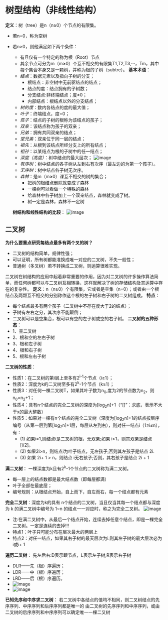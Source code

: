 # 树型结构（非线性结构）
**定义**：树（tree）是n（n≥0）个节点的有限集。
+ 若n=0，称为空树
+ 若n>0，则他满足如下两个条件：
  - 有且仅有一个特定的称为根（Root）节点
  - 其余节点可分为m（m≥0）个互不相交的有限集T1,T2,T3,···，Tm，其中每个集合本身又是一颗树，并称为根的子树（subtre）。
**基本术语**：
  + *结点*：数据元素以及指向子树的分支；
      + 根结点：非空树中无前驱结点的结点；
      + 结点的度：结点拥有的子树数；
      + 分支结点:非终端结点；度≠0；
      + 内部结点：根结点以外的分支结点；
  + *树的度*：数内各结点的度的最大值；
  + *叶子*：终端结点，度=0；
  + *孩子*：结点的子树的根称为该结点的孩子；
  + *双亲*：该结点称为孩子的双亲；
  + *兄弟*：拥有共同双亲的结点；
  + *堂兄弟*：双亲位于同一层的结点；
  + *祖先*：从根到该结点所经分支上的所有结点；
  + *祖孙*：以某结点为根的子树中的任一结点；
  + *深度（高度）*：树中结点的最大层次；
![image](https://github.com/yangjiuqian/DataStructure/assets/112688628/99b68d76-0443-48c2-8efd-8423187a1636)
  + *有序树*：树中结点的各子树从左到右有次序（最左边的为第一个孩子）。
  + *无序树*：树中结点各子树无次序。
  + *森林*：是m（m≥0）课互不相交的树的集合；
      + 把树的根结点删除就变成了森林
      + 一棵树可以看做一个特殊的森林
      + 给森林中各子树加上一个双亲结点，森林就变成了树。
      + 树一定是森林，森林不一定树

  **树结构和线性结构的比较**：
  ![image](https://github.com/yangjiuqian/DataStructure/assets/112688628/2a9c5c92-554f-4516-9cb9-a530c8dc654b)


## 二叉树
**为什么要重点研究每结点最多有两个叉的树？**
  + 二叉树的结构简单，规律性强；
  + 可以证明，所有树都能准换成唯一对应的二叉树，不失一般性；
  + 普通树（多叉树）若不转换成二叉树，则运算很难实现。

二叉树在树结构的应用中起着非常重要的作用，因为对二叉树的许多操作算法简单，而任何树都可以与二叉树互相转换，这样就解决了树的存储结构及其运算中存在的复杂性。
**定义**：n（n≥0）个有限集，它或者是空集（n=0）；或者由一个根结点及两颗互不相交的分别称作这个根的左子树和右子树的二叉树组成。
**特点**：
  + 每个结点最多有两个孩子（二叉树中不存在度大于2的结点）；
  + 子树有左右之分，其次序不能颠倒；
  + 二叉树可以是空集合，根可以有空的左子树或空的右子树。
**二叉树的五种形态**：
  + 1、空二叉树
  + 2、根和空的左右子树
  + 3、根和左子树
  + 4、根和右子树
  + 5、根和左右子树

**二叉树的性质**：
  + 性质1：在二叉树的第i层上至多有2<sup>i-1</sup>个节点（i≥1）；
  + 性质2：深度为k的二叉树至多有2<sup>k</sup>-1个节点（k≥1）；
  + 性质3：对任何一棵二叉树T，如果其叶子数为n<sub>0</sub>,度为2的节点数为n<sub>2</sub>，则n<sub>0</sub>=n<sub>2</sub>+1；
  + 性质4：具有n个结点的完全二叉树的深度为[log<sub>2</sub>n]+1（“[]”：求底，表示不大于x的最大整数）
  + 性质5：如果对一棵有n个结点的完全二叉树（深度为[log<sub>2</sub>n]+1的结点按层序编号（从第一层到第[log<sub>2</sub>n]+1层，每层从左到右），则对任一结点i（1≤i≤n），有：
    - (1) 如果i=1,则结点i是二叉树的根，无双亲;如果 i>1，则其双亲是结点 [i/2]。
    - (2) 如果2i>n，则结点i为叶子结点，无左孩子;否则其左孩子是结点 2i.
    - (3) 如果 2i+ 1 > n，则结点 i无右孩子;否则，其右孩子是结点 2i + 1

**满二叉树**： 一棵深度为k且有2<sup>k</sup>-1个节点的二叉树称为满二叉树。
  + 每一层上的结点数都是最大结点数（即每层都满）
  + 叶子全部在最底层；
  + 编号规则：从根结点开始，自上而下，自左而右，每一个结点都有元素

**完全二叉树**：深度为k的具有 n个结点的二叉树，当且仅当其每一个结点都与深度为 k 的满二叉树中编号为 1~n 的结点一一对应时，称之为完全二叉树。
![image](https://github.com/yangjiuqian/DataStructure/assets/112688628/ef6fc213-34fb-4231-970e-ba39ecec2aad)
  + 注:在满二叉树中，从最后一个结点开始，连续去掉任意个结点，即是一棵完全二叉树。一定是连续的去掉!!!
  + 特点1：叶子只可能分布在层次最大的两层上
  + 特点2：对任一结点，如果其右子树的最天层次为i.则其左子树的最大层次必为i或i+ 1

**遍历二叉树**：
先左后右:D表示跟节点，L表示左子树,R表示右子树
  + DLR——先（根）序遍历；
  + LDR——中（根）序遍历；
  + LRD——后（根）序遍历。
  + ![image](https://github.com/yangjiuqian/DataStructure/assets/112688628/36aa9373-50c0-4582-a1f7-cdecfed8895d)
  + ![image](https://github.com/yangjiuqian/DataStructure/assets/112688628/9c7db45f-3bac-4339-b59b-44c9c98973ea)

**已知先序和中序求二叉树**：
若二叉树中各结点的值均不相同，则二叉树结点的先序序列、中序序列和后序序列都是唯一的
由二叉树的先序序列和中序序列，或由二叉树的后序序列和中序序列可以确定唯一一棵二又树
    


